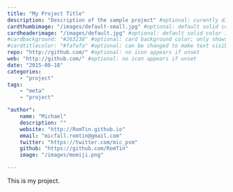```yaml
---
title: "My Project Title"
description: "Description of the sample project" #optional: curently displays as tooltip 
cardthumbimage: "/images/default-small.jpg" #optional: default solid color if unset
cardheaderimage: "/images/default.jpg" #optional: default solid color if unset
#cardbackground: "#263238" #optional: card background color; only shows when no image specified
#cardtitlecolor: "#fafafa" #optional: can be changed to make text visible over card image
repo: "http://github.com/" #optional: no icon appears if unset
web: "http://github.com/" #optional: no icon appears if unset
date: "2015-08-18"
categories:
    - "project"
tags:
    - "meta"
    - "project"

"author":
    name: "Michael"
    description: ""
    website: "http://RomTin.github.io"
    email: "micfall.romtin@gmail.com"
    twitter: "https://twitter.com/mic_psm"
    github: "https://github.com/RomTin"
    image: "/images/momiji.png"

---
```


This is my project.


